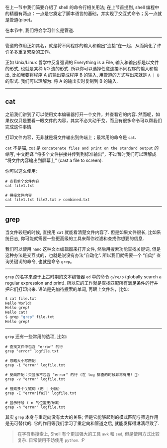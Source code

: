 
在上一节中我们简要介绍了 shell 的命令行相关用法; 在上节首提到, shell 编程中的精髓有两点：一点是它奠定了脚本语言的基础，并实现了交互式命令；另一点就是管道(pipe)。

在本节中, 我们将会学习什么是管道.

---

管道的作用正如其名，就是将不同程序的输入和输出“连接”在一起，从而简化了许许多多重复繁杂的工作。

正如 Unix/Linux 哲学中反复强调的 Everything is a File, 输入和输出都是以文件的形式, 也就是某种 I/O 流的形式. 所以你可以选择任意连接不同程序的输入和输出, 比如我要将程序 A 的输出变成程序 B 的输入, 用管道的方式写出来就是 `A | B` 的形式. 我们可以理解为: 将 A 的输出实时复制到 B 的输入.

---

## cat

之前我们讲到了可以使用文本编辑器打开一个文件，并查看它的内容. 然而呢，如果仅仅只是要看一眼文件的内容，其实不必大动干戈，而且有很多命令可以帮我们完成这件事情.

打印文件内容，无非就是将文件输出到终端上；最常用的命令是 `cat`.

`cat` 不是猫, cat 是 `concatenate files and print on the standard output` 的缩写, 中文翻译 “将多个文件拼接并传到到标准输出”，不过暂时我们可以理解成 “将文件内容输出到屏幕上” (cast a file to screen).

你可以这么使用:

```
# 查看单个文件内容
cat file1.txt

# 拼接文件内容
cat file1.txt file2.txt > combined.txt
```

---

## grep

当文件较短的时候, 直接用 `cat` 就能看清楚文件内容了. 但是如果文件很长, 比如系统日志, 你可能就需要一些更高级的工具来帮你过滤和查找你想要的信息.

我们可以使用 `nano` 这种文本编辑器来打开文件, 然后用搜索功能查找关键词, 但是这种办法是交互式的，也就是说没有办法“自动化”. 所以我们就需要一个 “自动” 查询关键词的命令, 也就是命令 `grep`。

---

`grep` 的名字来源于上古时期的文本编辑器 `ed` 中的命令 `g/re/p` (globally search a regular expression and print). 所以它的工作就是查找匹配所有满足条件的行并把它们打印出来. 语法是先加待搜索的单词, 再跟上文件名，比如:

```bash
$ cat file.txt
Hello World!
Hello grep!
Hello cat!
$ grep "grep" file.txt
Hello grep!
```

---

`grep` 还有一些常用的选项, 比如:

```
# 查找文件中包含 "error" 的行
grep "error" logfile.txt

# 忽略大小写匹配
grep -i "error" logfile.txt

# 反向匹配：只显示不包含 "error" 的行 (在 log 排查的时候非常有用! 🎉)
grep -v "error" logfile.txt

# 搜索多个关键词 (用 | 分隔)
grep -E "error|fail" logfile.txt

# 显示行号 (-n 的位置无所谓)
grep -n "error" logfile.txt
```

其实 `grep` 本身与重定向没有太大的关系; 但是它能够起到的模式匹配与筛选作用是无可替代的. 它的作用等我们学习了重定向和管道之后, 就能发挥得淋漓尽致了.

> 在字符串搜索上, Shell 有个更加强大的工具 `awk` 和 `sed`, 但是使用方式比较复杂. 日常使用不妨使用 `python`. :P
